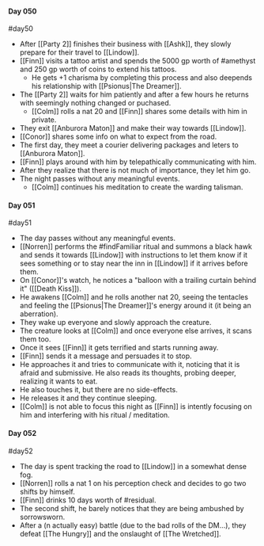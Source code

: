 #### Day 050
#day50 
- After [[Party 2]] finishes their business with [[Ashk]], they slowly prepare for their travel to [[Lindow]].
- [[Finn]] visits a tattoo artist and spends the 5000 gp worth of #amethyst and 250 gp worth of coins to extend his tattoos.
	- He gets +1 charisma by completing this process and also deepends his relationship with [[Psionus|The Dreamer]].
- The [[Party 2]] waits for him patiently and after a few hours he returns with seemingly nothing changed or puchased.
	- [[Colm]] rolls a nat 20 and [[Finn]] shares some details with him in private.
- They exit [[Anburora Maton]] and make their way towards [[Lindow]].
- [[Conor]] shares some info on what to expect from the road.
- The first day, they meet a courier delivering packages and leters to [[Anburora Maton]].
- [[Finn]] plays around with him by telepathically communicating with him.
- After they realize that there is not much of importance, they let him go.
- The night passes without any meaningful events.
	- [[Colm]] continues his meditation to create the warding talisman.

#### Day 051
#day51 
- The day passes without any meaningful events.
- [[Norren]] performs the #findFamiliar ritual and summons a black hawk and sends it towards [[Lindow]] with instructions to let them know if it sees something or to stay near the inn in [[Lindow]] if it arrives before them.
- On [[Conor]]'s watch, he notices a "balloon with a trailing curtain behind it" ([[Death Kiss]]).
- He awakens [[Colm]] and he rolls another nat 20, seeing the tentacles and feeling the [[Psionus|The Dreamer]]'s energy around it (it being an aberration).
- They wake up everyone and slowly approach the creature.
- The creature looks at [[Colm]] and once everyone else arrives, it scans them too.
- Once it sees [[Finn]] it gets terrified and starts running away.
- [[Finn]] sends it a message and persuades it to stop.
- He approaches it and tries to communicate with it, noticing that it is afraid and submissive. He also reads its thoughts, probing deeper, realizing it wants to eat.
- He also touches it, but there are no side-effects.
- He releases it and they continue sleeping.
- [[Colm]] is not able to focus this night as [[Finn]] is intently focusing on him and interfering with his ritual / meditation.

#### Day 052
#day52 
- The day is spent tracking the road to [[Lindow]] in a somewhat dense fog.
- [[Norren]] rolls a nat 1 on his perception check and decides to go two shifts by himself.
- [[Finn]] drinks 10 days worth of #residual.
- The second shift, he barely notices that they are being ambushed by sorrowsworn.
- After a (n actually easy) battle (due to the bad rolls of the DM...), they defeat [[The Hungry]] and the onslaught of [[The Wretched]].